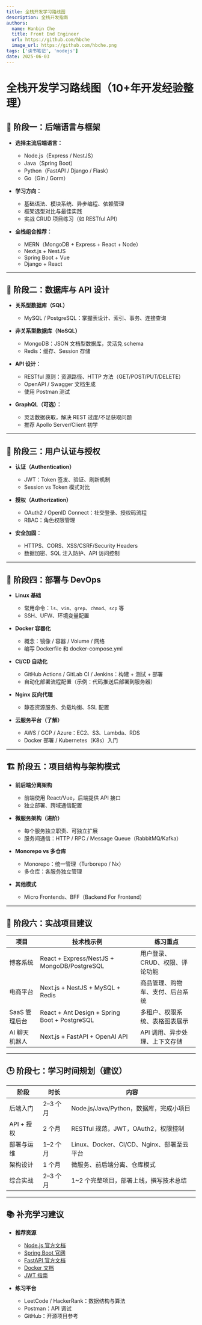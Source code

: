 ```yaml
---
title: 全栈开发学习路线图
description: 全栈开发指南
authors:
  name: Hanbin Che
  title: Front End Engineer
  url: https://github.com/hbche
  image_url: https://github.com/hbche.png
tags: ['读书笔记', 'nodejs']
date: 2025-06-03
---
```


# 全栈开发学习路线图（10+年开发经验整理）

## 🧱 阶段一：后端语言与框架

- **选择主流后端语言：**

  - Node.js（Express / NestJS）
  - Java（Spring Boot）
  - Python（FastAPI / Django / Flask）
  - Go（Gin / Gorm）

- **学习方向：**

  - 基础语法、模块系统、异步编程、依赖管理
  - 框架选型对比与最佳实践
  - 实战 CRUD 项目练习（如 RESTful API）

- **全栈组合推荐：**

  - MERN（MongoDB + Express + React + Node）
  - Next.js + NestJS
  - Spring Boot + Vue
  - Django + React

---

## 🧩 阶段二：数据库与 API 设计

- **关系型数据库（SQL）**

  - MySQL / PostgreSQL：掌握表设计、索引、事务、连接查询

- **非关系型数据库（NoSQL）**

  - MongoDB：JSON 文档型数据库，灵活免 schema
  - Redis：缓存、Session 存储

- **API 设计：**

  - RESTful 原则：资源路径、HTTP 方法（GET/POST/PUT/DELETE）
  - OpenAPI / Swagger 文档生成
  - 使用 Postman 测试

- **GraphQL（可选）：**

  - 灵活数据获取，解决 REST 过度/不足获取问题
  - 推荐 Apollo Server/Client 初学

---

## 🔐 阶段三：用户认证与授权

- **认证（Authentication）**

  - JWT：Token 签发、验证、刷新机制
  - Session vs Token 模式对比

- **授权（Authorization）**

  - OAuth2 / OpenID Connect：社交登录、授权码流程
  - RBAC：角色权限管理

- **安全加固：**

  - HTTPS、CORS、XSS/CSRF/Security Headers
  - 数据加密、SQL 注入防护、API 访问控制

---

## 🚀 阶段四：部署与 DevOps

- **Linux 基础**

  - 常用命令：`ls`、`vim`、`grep`、`chmod`、`scp` 等
  - SSH、UFW、环境变量配置

- **Docker 容器化**

  - 概念：镜像 / 容器 / Volume / 网络
  - 编写 Dockerfile 和 docker-compose.yml

- **CI/CD 自动化**

  - GitHub Actions / GitLab CI / Jenkins：构建 + 测试 + 部署
  - 自动化部署流程配置（示例：代码推送后部署到服务器）

- **Nginx 反向代理**

  - 静态资源服务、负载均衡、SSL 配置

- **云服务平台（了解）**

  - AWS / GCP / Azure：EC2、S3、Lambda、RDS
  - Docker 部署 / Kubernetes（K8s）入门

---

## 🏗️ 阶段五：项目结构与架构模式

- **前后端分离架构**

  - 前端使用 React/Vue，后端提供 API 接口
  - 独立部署、跨域通信配置

- **微服务架构（进阶）**

  - 每个服务独立职责、可独立扩展
  - 服务间通信：HTTP / RPC / Message Queue（RabbitMQ/Kafka）

- **Monorepo vs 多仓库**

  - Monorepo：统一管理（Turborepo / Nx）
  - 多仓库：各服务独立管理

- **其他模式**

  - Micro Frontends、BFF（Backend For Frontend）

---

## 🧪 阶段六：实战项目建议

| 项目          | 技术栈示例                                    | 练习重点                         |
| ------------- | --------------------------------------------- | -------------------------------- |
| 博客系统      | React + Express/NestJS + MongoDB/PostgreSQL   | 用户登录、CRUD、权限、评论功能   |
| 电商平台      | Next.js + NestJS + MySQL + Redis              | 商品管理、购物车、支付、后台系统 |
| SaaS 管理后台 | React + Ant Design + Spring Boot + PostgreSQL | 多租户、权限系统、表格图表展示   |
| AI 聊天机器人 | Next.js + FastAPI + OpenAI API                | API 调用、异步处理、上下文存储   |

---

## 🕒 阶段七：学习时间规划（建议）

| 阶段       | 时长     | 内容                                      |
| ---------- | -------- | ----------------------------------------- |
| 后端入门   | 2–3 个月 | Node.js/Java/Python，数据库，完成小项目   |
| API + 授权 | 2 个月   | RESTful 规范，JWT，OAuth2，权限控制       |
| 部署与运维 | 1–2 个月 | Linux、Docker、CI/CD、Nginx、部署至云平台 |
| 架构设计   | 1 个月   | 微服务、前后端分离、仓库模式              |
| 综合实战   | 2–3 个月 | 1\~2 个完整项目，部署上线，撰写技术总结   |

---

## 📚 补充学习建议

- **推荐资源**

  - [Node.js 官方文档](https://nodejs.org/)
  - [Spring Boot 官网](https://spring.io/projects/spring-boot)
  - [FastAPI 官方文档](https://fastapi.tiangolo.com/)
  - [Docker 文档](https://docs.docker.com/)
  - [JWT 指南](https://jwt.io/introduction)

- **练习平台**

  - LeetCode / HackerRank：数据结构与算法
  - Postman：API 调试
  - GitHub：开源项目参考
